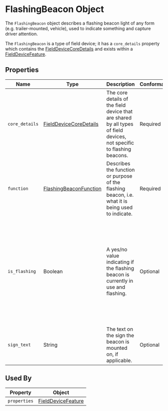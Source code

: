 # FlashingBeacon Object
The `FlashingBeacon` object describes a flashing beacon light of any form (e.g. trailer-mounted, vehicle), used to indicate something and capture driver attention.

The `FlashingBeacon` is a type of field device; it has a `core_details` property which contains the [FieldDeviceCoreDetails](/spec-content/objects/FieldDeviceCoreDetails.md) and exists within a [FieldDeviceFeature](/spec-content/objects/FieldDeviceFeature.md).

## Properties 
Name | Type | Description | Conformance | Notes
--- | --- | --- | --- | ---
`core_details` | [FieldDeviceCoreDetails](/spec-content/objects/FieldDeviceCoreDetails.md) | The core details of the field device that are shared by all types of field devices, not specific to flashing beacons. | Required | This property appears on all field devices.
`function` | [FlashingBeaconFunction](/spec-content/enumerated-types/FlashingBeaconFunction.md) | Describes the function or purpose of the flashing beacon, i.e. what it is being used to indicate. | Required |
`is_flashing` | Boolean | A yes/no value indicating if the flashing beacon is currently in use and flashing. | Optional | The `is_flashing` property is optional as it should not be provided if the producer does not know if the beacon is flashing (e.g. if it's in error state or similar).
`sign_text` | String | The text on the sign the beacon is mounted on, if applicable. | Optional |

## Used By
Property | Object
--- | --- 
`properties` | [FieldDeviceFeature](/spec-content/objects/FieldDeviceFeature.md)


